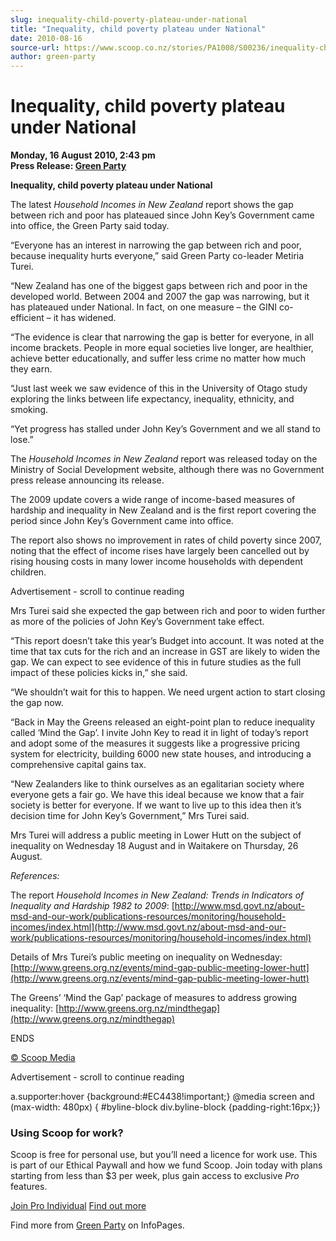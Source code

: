 ```yaml
---
slug: inequality-child-poverty-plateau-under-national
title: "Inequality, child poverty plateau under National"
date: 2010-08-16
source-url: https://www.scoop.co.nz/stories/PA1008/S00236/inequality-child-poverty-plateau-under-national.htm
author: green-party
---
```

Inequality, child poverty plateau under National
================================================

**Monday, 16 August 2010, 2:43 pm**  
**Press Release: [Green Party](https://info.scoop.co.nz/Green_Party)**

**Inequality, child poverty plateau under National**

The latest _Household Incomes in New Zealand_ report shows the gap between rich and poor has plateaued since John Key’s Government came into office, the Green Party said today.

“Everyone has an interest in narrowing the gap between rich and poor, because inequality hurts everyone,” said Green Party co-leader Metiria Turei.

“New Zealand has one of the biggest gaps between rich and poor in the developed world. Between 2004 and 2007 the gap was narrowing, but it has plateaued under National. In fact, on one measure – the GINI co-efficient – it has widened.

“The evidence is clear that narrowing the gap is better for everyone, in all income brackets. People in more equal societies live longer, are healthier, achieve better educationally, and suffer less crime no matter how much they earn.

“Just last week we saw evidence of this in the University of Otago study exploring the links between life expectancy, inequality, ethnicity, and smoking.

“Yet progress has stalled under John Key’s Government and we all stand to lose.”

The _Household Incomes in New Zealand_ report was released today on the Ministry of Social Development website, although there was no Government press release announcing its release.

The 2009 update covers a wide range of income-based measures of hardship and inequality in New Zealand and is the first report covering the period since John Key’s Government came into office.

The report also shows no improvement in rates of child poverty since 2007, noting that the effect of income rises have largely been cancelled out by rising housing costs in many lower income households with dependent children.

Advertisement - scroll to continue reading





Mrs Turei said she expected the gap between rich and poor to widen further as more of the policies of John Key’s Government take effect.

“This report doesn’t take this year’s Budget into account. It was noted at the time that tax cuts for the rich and an increase in GST are likely to widen the gap. We can expect to see evidence of this in future studies as the full impact of these policies kicks in,” she said.

“We shouldn’t wait for this to happen. We need urgent action to start closing the gap now.

“Back in May the Greens released an eight-point plan to reduce inequality called ‘Mind the Gap’. I invite John Key to read it in light of today’s report and adopt some of the measures it suggests like a progressive pricing system for electricity, building 6000 new state houses, and introducing a comprehensive capital gains tax.

“New Zealanders like to think ourselves as an egalitarian society where everyone gets a fair go. We have this ideal because we know that a fair society is better for everyone. If we want to live up to this idea then it’s decision time for John Key’s Government,” Mrs Turei said.

Mrs Turei will address a public meeting in Lower Hutt on the subject of inequality on Wednesday 18 August and in Waitakere on Thursday, 26 August.

_References:_  
  
The report _Household Incomes in New Zealand: Trends in Indicators of Inequality and Hardship 1982 to 2009_: [http://www.msd.govt.nz/about-msd-and-our-work/publications-resources/monitoring/household-incomes/index.html](http://www.msd.govt.nz/about-msd-and-our-work/publications-resources/monitoring/household-incomes/index.html)

Details of Mrs Turei’s public meeting on inequality on Wednesday: [http://www.greens.org.nz/events/mind-gap-public-meeting-lower-hutt](http://www.greens.org.nz/events/mind-gap-public-meeting-lower-hutt)

The Greens’ ‘Mind the Gap’ package of measures to address growing inequality: [http://www.greens.org.nz/mindthegap](http://www.greens.org.nz/mindthegap)

ENDS  

[© Scoop Media](http://www.scoop.co.nz/about/terms.html)  

Advertisement - scroll to continue reading



a.supporter:hover {background:#EC4438!important;} @media screen and (max-width: 480px) { #byline-block div.byline-block {padding-right:16px;}}

### Using Scoop for work?

Scoop is free for personal use, but you’ll need a licence for work use. This is part of our Ethical Paywall and how we fund Scoop. Join today with plans starting from less than $3 per week, plus gain access to exclusive _Pro_ features.  
  
[Join Pro Individual](https://pro.scoop.co.nz/Individual/?from=ProIn24) [Find out more](https://pro.scoop.co.nz/using-scoop-for-work/?from=ProIn24)

Find more from [Green Party](https://info.scoop.co.nz/Green_Party) on InfoPages.
